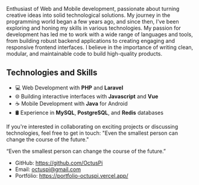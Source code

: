<!-- [![OctusPi GitHub stats](https://github-readme-stats.vercel.app/api?username=OctusPi)](https://github.com/OctusPi/github-readme-stats) -->

Enthusiast of Web and Mobile development, passionate about turning creative ideas into solid technological solutions. My journey in the programming world began a few years ago, and since then, I've been exploring and honing my skills in various technologies. My passion for development has led me to work with a wide range of languages and tools, from building robust backend applications to creating engaging and responsive frontend interfaces. I believe in the importance of writing clean, modular, and maintainable code to build high-quality products.


## Technologies and Skills
- 💻 Web Development with **PHP** and **Laravel**
- 🌐 Building interactive interfaces with **Javascript** and **Vue**
- ☕ Mobile Development with **Java** for Android
- 🛢️ Experience in **MySQL**, **PostgreSQL**, and **Redis** databases



If you're interested in collaborating on exciting projects or discussing technologies, feel free to get in touch:
"Even the smallest person can change the course of the future."

“Even the smallest person can change the course of the future.”

- GitHub: https://github.com/OctusPi
- Email: octuspi@gmail.com
- Portfólio: https://portfolio-octuspi.vercel.app/

